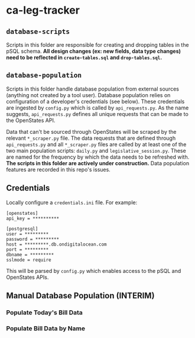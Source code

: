 # ca-leg-tracker

## `database-scripts`
Scripts in this folder are responsible for creating and dropping tables in the pSQL schema. **All design changes 
(ex: new fields, data type changes) need to be reflected in `create-tables.sql` and `drop-tables.sql`.**

## `database-population`
Scripts in this folder handle database population from external sources (anything not created by a tool user). Database
population relies on configuration of a developer's credentials (see below). These credentials are ingested by 
`config.py` which is called by `api_requests.py`. As the name suggests, `api_requests.py` defines all unique requests 
that can be made to the OpenStates API. 

Data that can't be sourced through OpenStates will be scraped by the relevant `*_scraper.py` file. The 
data requests that are defined through `api_requests.py` and all `*_scraper.py` files are called by at least one of the 
two main population scripts: `daily.py` and `legislative_session.py`. These are named for the frequency by which the 
data needs to be refreshed with. **The scripts in this folder are actively under construction.** Data population
features are recorded in this repo's issues. 

## Credentials
Locally configure a `credentials.ini` file. For example:
```
[openstates]
api_key = **********

[postgresql]
user = *********
password = *********
host = *********.db.ondigitalocean.com
port = *********
dbname = *********
sslmode = require
```

This will be parsed by `config.py` which enables access to the pSQL and OpenStates APIs.  

## Manual Database Population (INTERIM)

### Populate Today's Bill Data

### Populate Bill Data by Name

